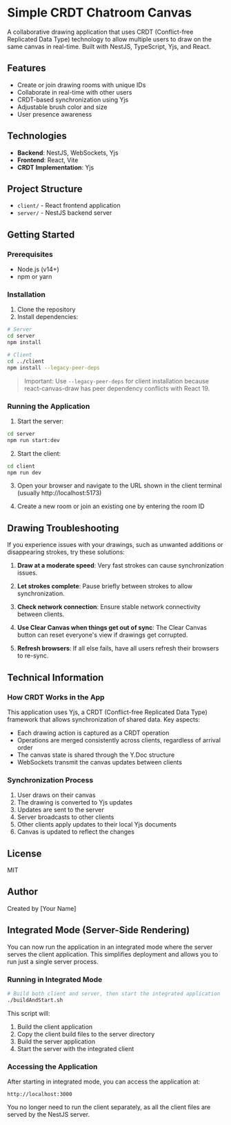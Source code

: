 # Simple CRDT Chatroom Canvas

A collaborative drawing application that uses CRDT (Conflict-free Replicated Data Type) technology to allow multiple users to draw on the same canvas in real-time. Built with NestJS, TypeScript, Yjs, and React.

## Features

- Create or join drawing rooms with unique IDs
- Collaborate in real-time with other users
- CRDT-based synchronization using Yjs
- Adjustable brush color and size
- User presence awareness

## Technologies

- **Backend**: NestJS, WebSockets, Yjs
- **Frontend**: React, Vite
- **CRDT Implementation**: Yjs

## Project Structure

- `client/` - React frontend application
- `server/` - NestJS backend server

## Getting Started

### Prerequisites

- Node.js (v14+)
- npm or yarn

### Installation

1. Clone the repository
2. Install dependencies:

```bash
# Server
cd server
npm install

# Client
cd ../client
npm install --legacy-peer-deps
```

> Important: Use `--legacy-peer-deps` for client installation because react-canvas-draw has peer dependency conflicts with React 19.

### Running the Application

1. Start the server:

```bash
cd server
npm run start:dev
```

2. Start the client:

```bash
cd client
npm run dev
```

3. Open your browser and navigate to the URL shown in the client terminal (usually http://localhost:5173)

4. Create a new room or join an existing one by entering the room ID

## Drawing Troubleshooting

If you experience issues with your drawings, such as unwanted additions or disappearing strokes, try these solutions:

1. **Draw at a moderate speed**: Very fast strokes can cause synchronization issues.

2. **Let strokes complete**: Pause briefly between strokes to allow synchronization.

3. **Check network connection**: Ensure stable network connectivity between clients.

4. **Use Clear Canvas when things get out of sync**: The Clear Canvas button can reset everyone's view if drawings get corrupted.

5. **Refresh browsers**: If all else fails, have all users refresh their browsers to re-sync.

## Technical Information

### How CRDT Works in the App

This application uses Yjs, a CRDT (Conflict-free Replicated Data Type) framework that allows synchronization of shared data. Key aspects:

- Each drawing action is captured as a CRDT operation
- Operations are merged consistently across clients, regardless of arrival order
- The canvas state is shared through the Y.Doc structure
- WebSockets transmit the canvas updates between clients

### Synchronization Process

1. User draws on their canvas
2. The drawing is converted to Yjs updates
3. Updates are sent to the server
4. Server broadcasts to other clients
5. Other clients apply updates to their local Yjs documents
6. Canvas is updated to reflect the changes

## License

MIT

## Author

Created by [Your Name]

## Integrated Mode (Server-Side Rendering)

You can now run the application in an integrated mode where the server serves the client application. This simplifies deployment and allows you to run just a single server process.

### Running in Integrated Mode

```bash
# Build both client and server, then start the integrated application
./buildAndStart.sh
```

This script will:
1. Build the client application
2. Copy the client build files to the server directory
3. Build the server application
4. Start the server with the integrated client

### Accessing the Application

After starting in integrated mode, you can access the application at:

```
http://localhost:3000
```

You no longer need to run the client separately, as all the client files are served by the NestJS server.
